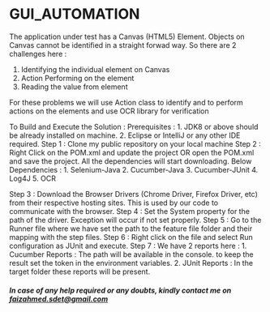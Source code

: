 # GUI_AUTOMATION
The application under test has a Canvas (HTML5) Element. Objects on Canvas cannot be identified in a straight forwad way. 
So there are 2 challenges here : 
1. Identifying the individual element on Canvas
2. Action Performing on the element
3. Reading the value from element

For these problems we will use Action class to identify and to perform actions on the elements and use OCR library for verification

To Build and Execute the Solution : 
Prerequisites : 
	1. JDK8 or above should be already installed on machine.
	2. Eclipse or IntelliJ or any other IDE required.
Step 1 : Clone my public repository on your local machine
Step 2 : Right Click on the POM.xml and update the project OR open the POM.xml and save the project. All the dependencies will start downloading.
Below Dependencies :
	1. Selenium-Java
	2. Cucumber-Java
	3. Cucumber-JUnit
	4. Log4J
	5. OCR

Step 3 : Download the Browser Drivers (Chrome Driver, Firefox Driver, etc) from their respective hosting sites. This is used by our code to communicate with the browser.
Step 4 : Set the System property for the path of the driver. Exception will occur if not set properly.
Step 5 : Go to the Runner file where we have set the path to the feature file folder and their mapping with the step files.
Step 6 : Right click on the file and select Run configuration as JUnit and execute.
Step 7 : We have 2 reports here :
	1. Cucumber Reports : The path will be available in the console. to keep the result set the token in the environment variables.
	2. JUnit Reports : In the target folder these reports will be present.

#####   In case of any help required or any doubts, kindly contact me on faizahmed.sdet@gmail.com  #####
